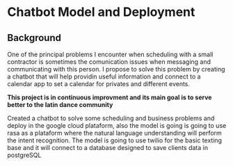 # Chatbot Model and Deployment
##  Background
One of the principal problems I encounter when scheduling with a small contractor is sometimes the comunication issues when messaging and communicating with this person. I propose to solve this problem by creating a chatbot that will help providin useful information and connect to a calendar app to set a calendar for privates and different events. 

**This project is in continuous improvment and its main goal is to serve better to the latin dance community**

Created a chatbot to solve some scheduling and business problems and deploy in the google cloud plataform,
also the model is going is going to use rasa as a plataform where the natural language understanding will perform the intent recognition. 
The model is going to use twilio for the basic texting base and it will connect to a database designed to save clients data in postgreSQL
